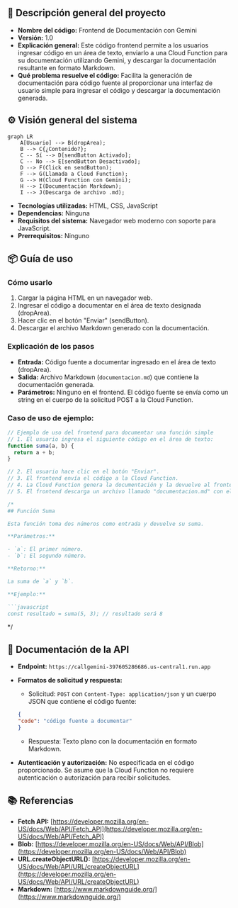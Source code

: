 ## 📄 Descripción general del proyecto

-   **Nombre del código:** Frontend de Documentación con Gemini
-   **Versión:** 1.0
-   **Explicación general:** Este código frontend permite a los usuarios ingresar código en un área de texto, enviarlo a una Cloud Function para su documentación utilizando Gemini, y descargar la documentación resultante en formato Markdown.
-   **Qué problema resuelve el código:** Facilita la generación de documentación para código fuente al proporcionar una interfaz de usuario simple para ingresar el código y descargar la documentación generada.

## ⚙️ Visión general del sistema

```mermaid
graph LR
    A[Usuario] --> B(dropArea);
    B --> C{¿Contenido?};
    C -- Sí --> D[sendButton Activado];
    C -- No --> E[sendButton Desactivado];
    D --> F(Click en sendButton);
    F --> G(Llamada a Cloud Function);
    G --> H(Cloud Function con Gemini);
    H --> I(Documentación Markdown);
    I --> J(Descarga de archivo .md);
```

-   **Tecnologías utilizadas:** HTML, CSS, JavaScript
-   **Dependencias:** Ninguna
-   **Requisitos del sistema:** Navegador web moderno con soporte para JavaScript.
-   **Prerrequisitos:** Ninguno

## 📦 Guía de uso

### Cómo usarlo

1.  Cargar la página HTML en un navegador web.
2.  Ingresar el código a documentar en el área de texto designada (dropArea).
3.  Hacer clic en el botón "Enviar" (sendButton).
4.  Descargar el archivo Markdown generado con la documentación.

### Explicación de los pasos

-   **Entrada:** Código fuente a documentar ingresado en el área de texto (dropArea).
-   **Salida:** Archivo Markdown (`documentacion.md`) que contiene la documentación generada.
-   **Parámetros:** Ninguno en el frontend. El código fuente se envía como un string en el cuerpo de la solicitud POST a la Cloud Function.

### Caso de uso de ejemplo:

```javascript
// Ejemplo de uso del frontend para documentar una función simple
// 1. El usuario ingresa el siguiente código en el área de texto:
function suma(a, b) {
  return a + b;
}

// 2. El usuario hace clic en el botón "Enviar".
// 3. El frontend envía el código a la Cloud Function.
// 4. La Cloud Function genera la documentación y la devuelve al frontend.
// 5. El frontend descarga un archivo llamado "documentacion.md" con el siguiente contenido:

/*
## Función Suma

Esta función toma dos números como entrada y devuelve su suma.

**Parámetros:**

- `a`: El primer número.
- `b`: El segundo número.

**Retorno:**

La suma de `a` y `b`.

**Ejemplo:**

```javascript
const resultado = suma(5, 3); // resultado será 8
```
*/


## 🔐 Documentación de la API

-   **Endpoint:** `https://callgemini-397605286686.us-central1.run.app`
-   **Formatos de solicitud y respuesta:**
    -   Solicitud: `POST` con `Content-Type: application/json` y un cuerpo JSON que contiene el código fuente:

    ```json
    {
    "code": "código fuente a documentar"
    }
    ```

    -   Respuesta: Texto plano con la documentación en formato Markdown.
-   **Autenticación y autorización:** No especificada en el código proporcionado. Se asume que la Cloud Function no requiere autenticación o autorización para recibir solicitudes.

## 📚 Referencias

-   **Fetch API:** [https://developer.mozilla.org/en-US/docs/Web/API/Fetch_API](https://developer.mozilla.org/en-US/docs/Web/API/Fetch_API)
-   **Blob:** [https://developer.mozilla.org/en-US/docs/Web/API/Blob](https://developer.mozilla.org/en-US/docs/Web/API/Blob)
-   **URL.createObjectURL():** [https://developer.mozilla.org/en-US/docs/Web/API/URL/createObjectURL](https://developer.mozilla.org/en-US/docs/Web/API/URL/createObjectURL)
-   **Markdown:** [https://www.markdownguide.org/](https://www.markdownguide.org/)
